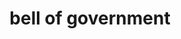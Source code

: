 ---
pid: llp390
title: bell of government
location_transcription: washington US
coordinates: "[-77.031600958426, 38.901480457053]"
zipcode: '19120'
gen_neighborhood: North Philadelphia
neighborhood: Logan,Olney
outside_phl: 
age: '9'
age_range: 6-13
instagram: 
image_file_name: llp_390.jpg
proposal_transcription: bell of goverment we have safety or take care each other
topic: Inclusivity,Politics,Unity
topic_summary: 0, 0, 0
type: Sculpture Statue
keywords_other: bell, government
credit: Emmanuel@Saud0 Boy
image_labels: 
twitter: 
facebook: 
permalink: "/monuments/llp390/"
layout: item-page
---